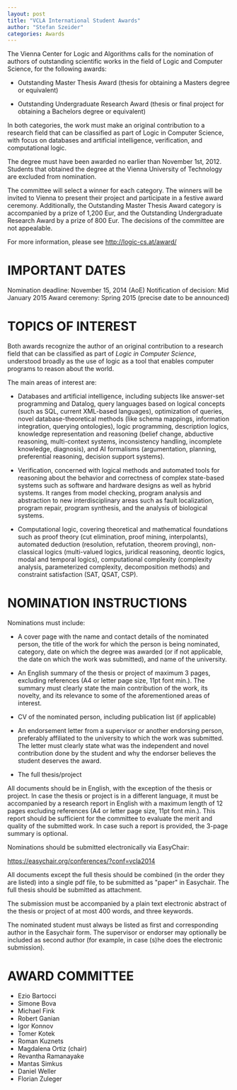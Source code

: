 ```yaml
---
layout: post
title: "VCLA International Student Awards"
author: "Stefan Szeider"
categories: Awards
---
```

The Vienna Center for Logic and Algorithms calls for the nomination of
authors of outstanding scientific works in the field of Logic and
Computer Science, for the following awards:

- Outstanding Master Thesis Award (thesis for obtaining a Masters
degree or equivalent)

- Outstanding Undergraduate Research Award (thesis or final project
for obtaining a Bachelors degree or equivalent)

In both categories, the work must make an original contribution to a
research field that can be classified as part of Logic in Computer
Science, with focus on databases and artificial intelligence,
verification, and computational logic.

The  degree must have been awarded no earlier than November 1st, 2012.
Students that obtained the degree at the Vienna University of
Technology are excluded from nomination.

The committee will select a winner for each category. The winners will
be invited to Vienna to present their project and participate in a
festive award ceremony. Additionally, the Outstanding Master Thesis
Award category is accompanied by a prize of 1,200 Eur, and the
Outstanding Undergraduate Research Award by a prize of 800 Eur. The
decisions of the committee are not appealable.

For more information, please see http://logic-cs.at/award/


# IMPORTANT DATES

Nomination deadline: November 15, 2014 (AoE)
Notification of decision: Mid January 2015
Award ceremony: Spring 2015 (precise date to be announced)


# TOPICS OF INTEREST

Both awards recognize the author of an original contribution to a
research field that can be classified as part of *Logic in Computer
Science*, understood broadly as the use of logic as a tool that
enables computer programs to reason about the world.

The main areas of interest are:

- Databases and artificial intelligence, including subjects like
answer-set programming and Datalog, query languages based on logical
concepts (such as SQL, current XML-based languages), optimization of
queries, novel database-theoretical methods (like schema mappings,
information integration, querying ontologies), logic programming,
description logics, knowledge representation and reasoning (belief
change, abductive reasoning, multi-context systems, inconsistency
handling, incomplete knowledge, diagnosis), and AI formalisms
(argumentation, planning, preferential reasoning, decision support
systems).


- Verification, concerned with logical methods and automated tools for
reasoning about the behavior and correctness of complex state-based
systems such as software and hardware designs as well as hybrid
systems. It ranges from model checking, program analysis and
abstraction to new interdisciplinary areas such as fault localization,
program repair, program synthesis, and the analysis of biological
systems.


- Computational logic, covering theoretical and mathematical
foundations such as proof theory (cut elimination, proof mining,
interpolants), automated deduction (resolution, refutation, theorem
proving), non-classical logics (multi-valued logics, juridical
reasoning, deontic logics, modal and temporal logics), computational
complexity (complexity analysis, parameterized complexity,
decomposition methods) and constraint satisfaction (SAT, QSAT, CSP).


# NOMINATION INSTRUCTIONS

Nominations must include:

* A cover page with the name and contact details of the nominated
person, the title of the work for which the person is being nominated,
category, date on which the degree was awarded (or if not applicable,
the date on which the work was submitted), and name of the university.

* An English summary of the thesis or project of maximum 3 pages,
excluding references (A4 or letter page size, 11pt font min.). The
summary must clearly state the main contribution of the work, its
novelty, and its relevance to some of the aforementioned areas of
interest.

* CV of the nominated person, including publication list (if applicable)

* An endorsement letter from a supervisor or another endorsing person,
preferably affiliated to the university to which the work was
submitted. The letter must clearly state what was the independent and
novel contribution done by the student and why the endorser believes
the student deserves the award.

* The full thesis/project

All documents should be in English, with the exception of the thesis
or project. In case the thesis or project is in a different language,
it must be accompanied by a research report in English with a maximum
length of 12 pages
excluding references (A4 or letter page size, 11pt font min.). This
report should be sufficient for the committee to evaluate the merit
and quality of the submitted work. In case such a report is provided,
the 3-page summary is
optional.

Nominations should be submitted electronically via EasyChair:

https://easychair.org/conferences/?conf=vcla2014

All documents except the full thesis should be combined (in the order
they are listed) into a single pdf file, to be submitted as "paper" in
Easychair. The full thesis should be submitted as attachment.

The submission must be accompanied by a plain text electronic abstract
of the thesis or project of at most 400 words, and three keywords.


The nominated student must always be listed as first and corresponding
author in the Easychair form. The supervisor or endorser may
optionally be included as second author (for example, in case (s)he
does the electronic submission).


# AWARD COMMITTEE

* Ezio Bartocci
* Simone Bova
* Michael Fink
* Robert Ganian
* Igor Konnov
* Tomer Kotek
* Roman Kuznets
* Magdalena Ortiz (chair)
* Revantha Ramanayake
* Mantas Simkus
* Daniel Weller
* Florian Zuleger


